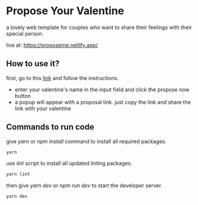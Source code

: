 # Propose Your Valentine

a lovely web template for couples who want to share their feelings with their special person.

live at: https://proposeme.netlify.app/

## How to use it?

first, go to this [link](https://proposeme.netlify.app/) and follow the instructions.

- enter your valentine's name in the input field and click the propose now button
- a popup will appear with a proposal link. just copy the link and share the link with your valentine

## Commands to run code

give _yarn_ or _npm install_ command to install all required packages.

```bash
yarn
```

use _lint_ script to install all updated linting packages.

```bash
yarn lint
```

then give _yarn dev_ or _npm run dev_ to start the developer server.

```bash
yarn dev
```
